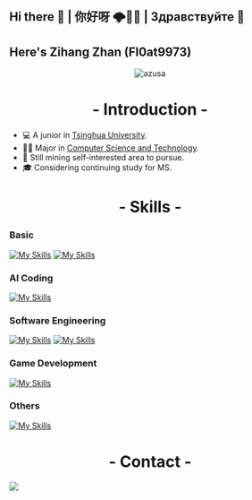 ## Hi there 👋 | 你好呀 🌩🐒🦆 | Здравствуйте 🍞
## Here's Zihang Zhan (Fl0at9973)
<p align="center">
    <img src="https://github.com/soMewheRetoFloat/soMewheRetoFloat/blob/main/azusa.gif" alt="azusa">
</p>

<h1 align="center">- Introduction -</h1>

* 💻 A junior in [Tsinghua University](https://www.tsinghua.edu.cn/index.htm).
* ✍🏻 Major in [Computer Science and Technology](https://www.cs.tsinghua.edu.cn/).
* 🧐 Still mining self-interested area to pursue.
* 🎓 Considering continuing study for MS.

<h1 align="center">- Skills -</h1>

### Basic
[![My Skills](https://skillicons.dev/icons?i=cpp,cs,python,java)](https://skillicons.dev)
[![My Skills](https://skillicons.dev/icons?i=linux,git,md)](https://skillicons.dev)
### AI Coding
[![My Skills](https://skillicons.dev/icons?i=pytorch,tensorflow)](https://skillicons.dev)
### Software Engineering
[![My Skills](https://skillicons.dev/icons?i=django,sqlite)](https://skillicons.dev)
[![My Skills](https://skillicons.dev/icons?i=react,js,ts,nextjs,nodejs)](https://skillicons.dev)
### Game Development
[![My Skills](https://skillicons.dev/icons?i=unity,unreal)](https://skillicons.dev)
### Others
[![My Skills](https://skillicons.dev/icons?i=pr,au,ps)](https://skillicons.dev)

<!--
<h1 align="center">- Statistics -</h1>
[![Fl0at9973's GitHub stats](https://github-readme-stats.vercel.app/api?username=soMewheRetoFloat)](https://github.com/anuraghazra/github-readme-stats)
![Top Langs](https://github-readme-stats.vercel.app/api/top-langs/?username=soMewheRetoFloat)
-->

<h1 align="center">- Contact -</h1>
<a href="mailto:zihangzhan2003@gmail.com">
<img src="https://img.shields.io/badge/Gmail-D14836?style=for-the-badge&logo=gmail&logoColor=white">
</a>
